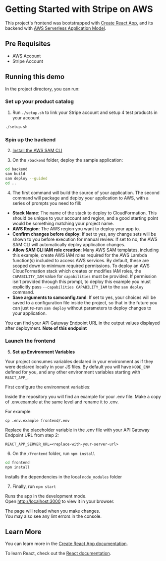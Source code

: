 # Getting Started with Stripe on AWS

This project's frontend was bootstrapped with [Create React App](https://github.com/facebook/create-react-app), and its backend with [AWS Serverless Application Model](https://aws.amazon.com/serverless/sam/).

## Pre Requisites
- AWS Account
- Stripe Account

## Running this demo

In the project directory, you can run:

### Set up your product catalog
1. Run `./setup.sh` to link your Stripe account and setup 4 test products in your account
```bash
./setup.sh
```
### Spin up the backend

2. [Install the AWS SAM CLI](https://docs.aws.amazon.com/serverless-application-model/latest/developerguide/serverless-sam-cli-install.html)

3. On the `/backend` folder, deploy the sample application:
```bash
cd backend
sam build
sam deploy --guided
cd ..
```

4. The first command will build the source of your application. The second command will package and deploy your application to AWS, with a series of prompts you need to fill:

* **Stack Name**: The name of the stack to deploy to CloudFormation. This should be unique to your account and region, and a good starting point would be something matching your project name.
* **AWS Region**: The AWS region you want to deploy your app to.
* **Confirm changes before deploy**: If set to yes, any change sets will be shown to you before execution for manual review. If set to no, the AWS SAM CLI will automatically deploy application changes.
* **Allow SAM CLI IAM role creation**: Many AWS SAM templates, including this example, create AWS IAM roles required for the AWS Lambda function(s) included to access AWS services. By default, these are scoped down to minimum required permissions. To deploy an AWS CloudFormation stack which creates or modifies IAM roles, the `CAPABILITY_IAM` value for `capabilities` must be provided. If permission isn't provided through this prompt, to deploy this example you must explicitly pass `--capabilities CAPABILITY_IAM` to the `sam deploy` command.
* **Save arguments to samconfig.toml**: If set to yes, your choices will be saved to a configuration file inside the project, so that in the future you can just re-run `sam deploy` without parameters to deploy changes to your application.

You can find your API Gateway Endpoint URL in the output values displayed after deployment. **Note of this endpoint**

### Launch the frontend

5. **Set up Environment Variables**

Your project consumes variables declared in your environment as if they were declared locally in your JS files. By default you will have `NODE_ENV` defined for you, and any other environment variables starting with `REACT_APP_`.

First configure the environment variables:

Inside the repository you will find an example for your .env file. Make a copy of .env.example at the same level and rename it to .env.

For example:

```
cp .env.example frontend/.env
```
Replace the placeholder variable in the .env file with your API Gateway Endpoint URL from step 2:

```
REACT_APP_SERVER_URL=<replace-with-your-server-url>
```

6. On the `/frontend` folder, run `npm install`
```bash
cd frontend
npm install
```

Installs the dependencies in the local `node_modules` folder

7. Finally, run `npm start`

Runs the app in the development mode.\
Open [http://localhost:3000](http://localhost:3000) to view it in your browser.

The page will reload when you make changes.\
You may also see any lint errors in the console.

## Learn More

You can learn more in the [Create React App documentation](https://facebook.github.io/create-react-app/docs/getting-started).

To learn React, check out the [React documentation](https://reactjs.org/).

